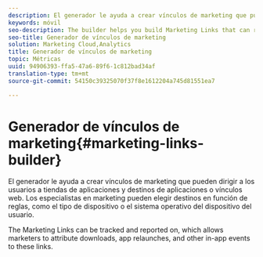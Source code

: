 ```yaml
---
description: El generador le ayuda a crear vínculos de marketing que pueden dirigir a los usuarios a tiendas de aplicaciones y destinos de aplicaciones o vínculos web. Los especialistas en marketing pueden elegir destinos basados en reglas, como el tipo de dispositivo o el sistema operativo del dispositivo del usuario.
keywords: móvil
seo-description: The builder helps you build Marketing Links that can route users to app stores and app or web link destinations. Los especialistas en marketing pueden elegir destinos basados en reglas, como el tipo de dispositivo o el sistema operativo del dispositivo del usuario.
seo-title: Generador de vínculos de marketing
solution: Marketing Cloud,Analytics
title: Generador de vínculos de marketing
topic: Métricas
uuid: 94906393-ffa5-47a6-89f6-1c812bad34af
translation-type: tm+mt
source-git-commit: 54150c39325070f37f8e1612204a745d81551ea7

---
```



# Generador de vínculos de marketing{#marketing-links-builder}

El generador le ayuda a crear vínculos de marketing que pueden dirigir a los usuarios a tiendas de aplicaciones y destinos de aplicaciones o vínculos web. Los especialistas en marketing pueden elegir destinos en función de reglas, como el tipo de dispositivo o el sistema operativo del dispositivo del usuario.

The Marketing Links can be tracked and reported on, which allows marketers to attribute downloads, app relaunches, and other in-app events to these links.
